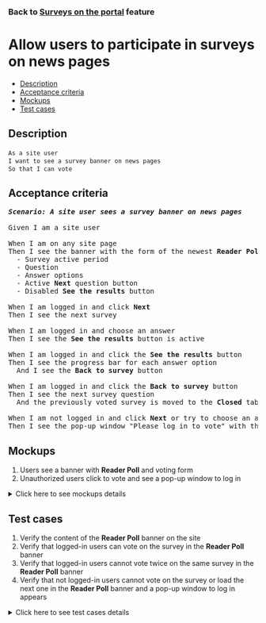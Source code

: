 ### Back to [Surveys on the portal](../../) feature

# Allow users to participate in surveys on news pages

- [Description](#description)
- [Acceptance criteria](#acceptance-criteria)
- [Mockups](#mockups)
- [Test cases](#test-cases)

## Description

    As a site user
    I want to see a survey banner on news pages
    So that I can vote

## Acceptance criteria

<pre>
<b><i>Scenario: A site user sees a survey banner on news pages</i></b>

Given I am a site user

When I am on any site page
Then I see the banner with the form of the newest <b>Reader Poll</b> that contains:
  - Survey active period
  - Question
  - Answer options
  - Active <b>Next</b> question button
  - Disabled <b>See the results</b> button

When I am logged in and click <b>Next</b>
Then I see the next survey

When I am logged in and choose an answer
Then I see the <b>See the results</b> button is active

When I am logged in and click the <b>See the results</b> button
Then I see the progress bar for each answer option
  And I see the <b>Back to survey</b> button

When I am logged in and click the <b>Back to survey</b> button
Then I see the next survey question
  And the previously voted survey is moved to the <b>Closed</b> tab

When I am not logged in and click <b>Next</b> or try to choose an answer
Then I see the pop-up window "Please log in to vote" with the log-in form
</pre>

## Mockups

1. Users see a banner with <b>Reader Poll</b> and voting form
2. Unauthorized users click to vote and see a pop-up window to log in

<details>
  <summary>Click here to see mockups details</summary>

**1. Users see a banner with Reader Poll and voting form:**

![Users see a banner with Reader Poll and voting form](/products/sport_news_portal/web_application_features/surveys/images/user_survey_banner.png)

**2. Unauthorized users click to vote and see a pop-up window to log in:**

![Unauthorized users click to vote and see a pop-up window to log in](/products/sport_news_portal/web_application_features/surveys/images/user_login_popup.png)

</details>

## Test cases

1. Verify the content of the <b>Reader Poll</b> banner on the site
2. Verify that logged-in users can vote on the survey in the <b>Reader Poll</b> banner
3. Verify that logged-in users cannot vote twice on the same survey in the <b>Reader Poll</b> banner
4. Verify that not logged-in users cannot vote on the survey or load the next one in the <b>Reader Poll</b> banner and a pop-up window to log in appears

<details>
  <summary>Click here to see test cases details</summary>

### **#1. Verify the content of the Reader Poll banner on the site**

|Preconditions|Steps|Expected result
--------------|-----|----------
|- There is a published survey|1) Examine the content of the <b>Reader Poll</b> banner|1) - The <b>Reader Poll</b> banner appears on the right side</br>- There is a survey question, the date range for voting, answer variants without preselection, the active <b>Next</b> button, and the disabled <b>See the results</b> button|

### **#2. Verify that logged-in users can vote on the survey in the Reader Poll banner**

|Preconditions|Steps|Expected result
--------------|-----|----------
|- Log in with user account</br>- There is a published survey|1) Select an answer in the <b>Reader Poll</b> banner</br>2) Click <b>See the results</b></br>3) Click <b>Next</b>|1) The answer is calculated. The <b>See the results</b> button is active</br>2) Results of all users voting are shown</br>3) The next survey is loaded

### **#3. Verify that logged-in users cannot vote twice on the same survey in the Reader Poll banner**

|Preconditions|Steps|Expected result
--------------|-----|----------
|- Log in with user account</br>- There is a published survey</br>- The user has already voted on this survey|1) Examine the <b>Reader Poll</b> banner|1) Results of all users voting are shown. The <b>Next</b> button is present|

### **#4. Verify that not logged-in users cannot vote on the survey or load the next one in the Reader Poll banner and a pop-up window to log in appears**

|Preconditions|Steps|Expected result
--------------|-----|----------
|- There is a published survey|1) Select an answer in the <b>Reader Poll</b> banner</br>2) Click <b>Next</b>|1)  "Please log in to your account to vote" pop-up window  appears with the link to the log-in page</br>2) "Please log in to your account to vote" pop-up window appears with the link to the log-in page|

</details>
